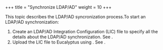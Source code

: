 +++
title = "Synchronize LDAP/AD"
weight = 10
+++

This topic describes the LDAP/AD syncronization process.To start an LDAP/AD synchronization: 



1. Create an LDAP/AD Integration Configuration (LIC) file to specify all the details about the LDAP/AD synchronization. See . 
1. Upload the LIC file to Eucalyptus using . See . 
